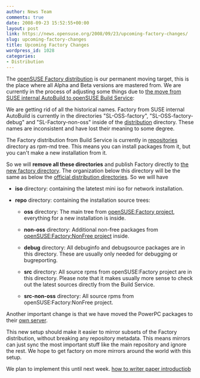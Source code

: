 ```yaml
---
author: News Team
comments: true
date: 2008-09-23 15:52:55+00:00
layout: post
link: https://news.opensuse.org/2008/09/23/upcoming-factory-changes/
slug: upcoming-factory-changes
title: Upcoming Factory Changes
wordpress_id: 1028
categories:
- Distribution
---
```


The [openSUSE Factory distribution](http://en.opensuse.org/Factory) is our permanent moving target, this is the place where all Alpha and Beta versions are mastered from. We are currently in the process of adjusting some things due to [the move from SUSE internal AutoBuild to openSUSE Build Service](//news.opensuse.org/2008/09/22/obs-did-it/):

We are getting rid of all the historical names. Factory from SUSE internal AutoBuild is currently in the directories "SL-OSS-factory", "SL-OSS-factory-debug" and "SL-Factory-non-oss" inside of the [distribution](http://download.opensuse.org/distribution/) directory. These names are inconsistent and have lost their meaning to some degree.

The Factory distribution from Build Service is currently in [repositories](http://download.opensuse.org/repositories/openSUSE:/Factory/) directory as rpm-md tree. This means you can install packages from it, but you can't make a new installation from it.

So we will **remove all these directories** and publish Factory directly to [the new factory directory](http://download.opensuse.org/factory/). The organization below this directory will be the same as below the [official distribution directories](http://download.opensuse.org/distribution/11.0/). So we will have



	
  * **iso** directory: containing the latetest mini iso for network installation.

	
  * **repo** directory: containing the installation source trees:

	
    * **oss** directory: The main tree from [openSUSE:Factory project](https://build.opensuse.org/project/show?project=openSUSE%3AFactory), everything for a new installation is inside.

	
    * **non-oss** directory: Additional non-free packages from [openSUSE:Factory:NonFree project](https://build.opensuse.org/project/show?project=openSUSE%3AFactory%3A) inside.

	
    * **debug** directory: All debuginfo and debugsource packages are in this directory. These are usually only needed for debugging or bugreporting.

	
    * **src** directory: All source rpms from openSUSE:Factory project are in this directory. Please note that it makes usually more sense to check out the latest sources directly from the Build Service.

	
    * **src-non-oss** directory: All source rpms from openSUSE:Factory:NonFree project.





Another important change is that we have moved the PowerPC packages to their [own server](http://powerpc.opensuse.org).

This new setup should make it easier to mirror subsets of the Factory distribution, without breaking any repository metadata. This means mirrors can just sync the most important stuff like the main repository and ignore the rest. We hope to get factory on more mirrors around the world with this setup.

We plan to implement this until next week. [how to writer paper introductiob](https://paper-writer.org/)
